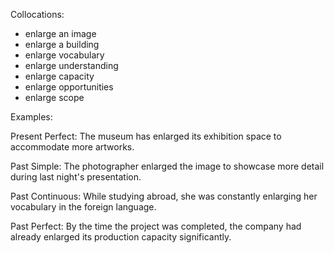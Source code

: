 
Collocations:
- enlarge an image
- enlarge a building
- enlarge vocabulary
- enlarge understanding
- enlarge capacity
- enlarge opportunities
- enlarge scope

Examples:

Present Perfect: The museum has enlarged its exhibition space to accommodate more artworks.

Past Simple: The photographer enlarged the image to showcase more detail during last night's presentation.

Past Continuous: While studying abroad, she was constantly enlarging her vocabulary in the foreign language.

Past Perfect: By the time the project was completed, the company had already enlarged its production capacity significantly.
